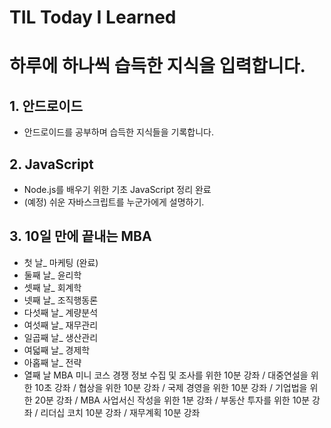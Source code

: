 # TIL Today I Learned

# 하루에 하나씩 습득한 지식을 입력합니다.

## 1. 안드로이드
- 안드로이드를 공부하며 습득한 지식들을 기록합니다.
## 2. JavaScript
- Node.js를 배우기 위한 기초 JavaScript 정리 완료
- (예정) 쉬운 자바스크립트를 누군가에게 설명하기.
## 3. 10일 만에 끝내는 MBA
- 첫 날_ 마케팅 (완료)
- 둘째 날_ 윤리학
- 셋째 날_ 회계학
- 넷째 날_ 조직행동론
- 다섯째 날_ 계량분석  
- 여섯째 날_ 재무관리
- 일곱째 날_ 생산관리
- 여덟째 날_ 경제학
- 아홉째 날_ 전략
- 열째 날 MBA 미니 코스
경쟁 정보 수집 및 조사를 위한 10분 강좌 / 대중연설을 위한 10초 강좌 / 협상을 위한 10분 강좌 / 국제 경영을 위한 10분 강좌 / 기업법을 위한 20분 강좌 / MBA 사업서신 작성을 위한 1분 강좌 / 부동산 투자를 위한 10분 강좌 / 리더십 코치 10분 강좌 / 재무계획 10분 강좌
